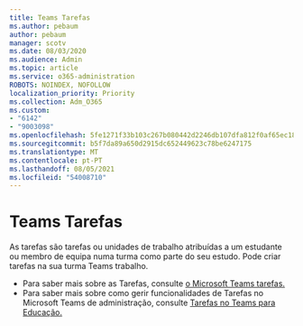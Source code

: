```yaml
---
title: Teams Tarefas
ms.author: pebaum
author: pebaum
manager: scotv
ms.date: 08/03/2020
ms.audience: Admin
ms.topic: article
ms.service: o365-administration
ROBOTS: NOINDEX, NOFOLLOW
localization_priority: Priority
ms.collection: Adm_O365
ms.custom:
- "6142"
- "9003098"
ms.openlocfilehash: 5fe1271f33b103c267b080442d2246db107dfa812f0af65ec1808dd1cd640a4e
ms.sourcegitcommit: b5f7da89a650d2915dc652449623c78be6247175
ms.translationtype: MT
ms.contentlocale: pt-PT
ms.lasthandoff: 08/05/2021
ms.locfileid: "54008710"
---
```

# <a name="teams-assignments"></a>Teams Tarefas

As tarefas são tarefas ou unidades de trabalho atribuídas a um estudante ou membro de equipa numa turma como parte do seu estudo. Pode criar tarefas na sua turma Teams trabalho.

- Para saber mais sobre as Tarefas, consulte [o Microsoft Teams tarefas.](https://support.microsoft.com/en-us/office/microsoft-teams-5aa4431a-8a3c-4aa5-87a6-b6401abea114#ID0EAABAAA=Assignments)
- Para saber mais sobre como gerir funcionalidades de Tarefas no Microsoft Teams de administração, consulte [Tarefas no Teams para Educação.](https://docs.microsoft.com/microsoftteams/expand-teams-across-your-org/assignments-in-teams)
